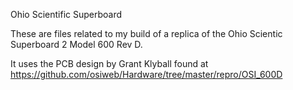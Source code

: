 Ohio Scientific Superboard

These are files related to my build of a replica of the Ohio Scientic Superboard 2 Model 600 Rev D.

It uses the PCB design by Grant Klyball found at https://github.com/osiweb/Hardware/tree/master/repro/OSI_600D
